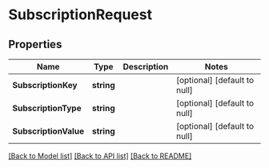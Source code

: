 # SubscriptionRequest

## Properties
Name | Type | Description | Notes
------------ | ------------- | ------------- | -------------
**SubscriptionKey** | **string** |  | [optional] [default to null]
**SubscriptionType** | **string** |  | [optional] [default to null]
**SubscriptionValue** | **string** |  | [optional] [default to null]

[[Back to Model list]](../README.md#documentation-for-models) [[Back to API list]](../README.md#documentation-for-api-endpoints) [[Back to README]](../README.md)


